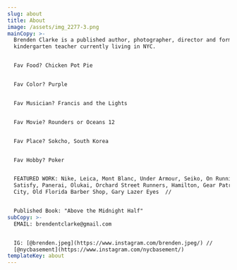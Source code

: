 ```yaml
---
slug: about
title: About
image: /assets/img_2277-3.png
mainCopy: >-
  Brenden Clarke is a published author, photographer, director and former
  kindergarten teacher currently living in NYC. 


  Fav Food? Chicken Pot Pie


  Fav Color? Purple


  Fav Musician? Francis and the Lights


  Fav Movie? Rounders or Oceans 12


  Fav Place? Sokcho, South Korea


  Fav Hobby? Poker


  FEATURED WORK: Nike, Leica, Mont Blanc, Under Armour, Seiko, On Running,
  Satisfy, Panerai, Olukai, Orchard Street Runners, Hamilton, Gear Patrol, Hill
  City, Old Florida Barber Shop, Gary Lazer Eyes  //


  Published Book: "Above the Midnight Half"
subCopy: >-
  EMAIL: brendentclarke@gmail.com


  IG: [@brenden.jpeg](https://www.instagram.com/brenden.jpeg/) //
  [@nycbasement](https://www.instagram.com/nycbasement/)
templateKey: about
---
```


